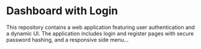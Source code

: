 # Dashboard with Login
 This repository contains a web application featuring user authentication and a dynamic UI. The application includes login and register pages with secure password hashing, and a responsive side menu…
